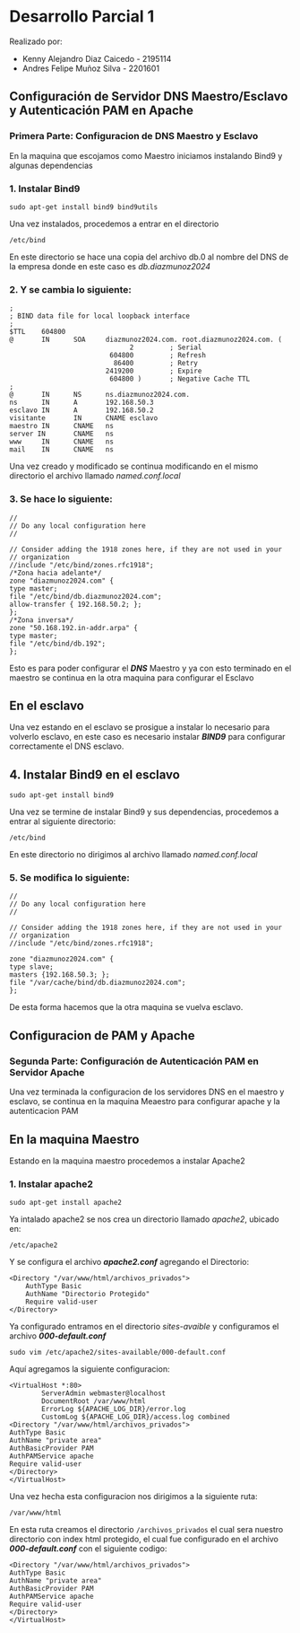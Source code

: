 # Desarrollo Parcial 1

Realizado por: 
- Kenny Alejandro Diaz Caicedo - 2195114
- Andres Felipe Muñoz Silva - 2201601

## Configuración de Servidor DNS Maestro/Esclavo y Autenticación PAM en Apache

### Primera Parte: Configuracion de DNS Maestro y Esclavo

En la maquina que escojamos como Maestro iniciamos instalando Bind9 y algunas dependencias

### 1. Instalar Bind9
  ```
  sudo apt-get install bind9 bind9utils
 ```


Una vez instalados, procedemos a entrar en el directorio
   ```
 /etc/bind 
   ```

En este directorio se hace una copia del archivo db.0 al nombre del DNS de la empresa 
donde en este caso es *db.diazmunoz2024* 

### 2. Y se cambia lo siguiente:
```
;
; BIND data file for local loopback interface
;
$TTL    604800
@       IN      SOA     diazmunoz2024.com. root.diazmunoz2024.com. (
                              2         ; Serial
                         604800         ; Refresh
                          86400         ; Retry
                        2419200         ; Expire
                         604800 )       ; Negative Cache TTL
;
@       IN      NS      ns.diazmunoz2024.com.
ns      IN      A       192.168.50.3
esclavo IN      A       192.168.50.2
visitante       IN      CNAME esclavo
maestro IN      CNAME   ns
server IN       CNAME   ns
www     IN      CNAME   ns
mail    IN      CNAME   ns
```

Una vez creado y modificado se continua modificando en el mismo directorio el archivo llamado *named.conf.local* 

### 3. Se hace lo siguiente:
```
//
// Do any local configuration here
//

// Consider adding the 1918 zones here, if they are not used in your
// organization
//include "/etc/bind/zones.rfc1918";
/*Zona hacia adelante*/
zone "diazmunoz2024.com" {
type master;
file "/etc/bind/db.diazmunoz2024.com";
allow-transfer { 192.168.50.2; };
};
/*Zona inversa*/
zone "50.168.192.in-addr.arpa" {
type master;
file "/etc/bind/db.192";
};
```
Esto es para poder configurar el **_DNS_** Maestro y ya con esto terminado en el maestro 
se continua en la otra maquina para configurar el Esclavo

## En el esclavo

Una vez estando en el esclavo se prosigue a instalar lo necesario para volverlo esclavo,
en este caso es necesario instalar **_BIND9_** para configurar correctamente el DNS esclavo.

## 4. Instalar Bind9 en el esclavo

```
sudo apt-get install bind9
```


Una vez se termine de instalar Bind9 y sus dependencias, procedemos a entrar al siguiente directorio:
```
/etc/bind
```

En este directorio no dirigimos al archivo llamado *named.conf.local* 

### 5. Se modifica lo siguiente:

```
//
// Do any local configuration here
//

// Consider adding the 1918 zones here, if they are not used in your
// organization
//include "/etc/bind/zones.rfc1918";

zone "diazmunoz2024.com" {
type slave;
masters {192.168.50.3; };
file "/var/cache/bind/db.diazmunoz2024.com";
};

```

De esta forma hacemos que la otra maquina se vuelva esclavo.


## Configuracion de PAM y Apache

### Segunda Parte: Configuración de Autenticación PAM en Servidor Apache

Una vez terminada la configuracion de los servidores DNS en el maestro y esclavo,
se continua en la maquina Meaestro para configurar apache y la autenticacion PAM

## En la maquina Maestro

Estando en la maquina maestro procedemos a instalar Apache2

### 1. Instalar apache2

```
sudo apt-get install apache2
```

Ya intalado apache2 se nos crea un directorio llamado _apache2_, ubicado en:
```
/etc/apache2
```
Y se configura el archivo **_apache2.conf_** agregando el Directorio:

```
<Directory "/var/www/html/archivos_privados">
    AuthType Basic
    AuthName "Directorio Protegido"
    Require valid-user
</Directory>

```

Ya configurado entramos en el directorio _sites-avaible_ y configuramos el archivo **_000-default.conf_**

```
sudo vim /etc/apache2/sites-available/000-default.conf
```

Aquí agregamos la siguiente configuracion:

```
<VirtualHost *:80>
        ServerAdmin webmaster@localhost
        DocumentRoot /var/www/html
        ErrorLog ${APACHE_LOG_DIR}/error.log
        CustomLog ${APACHE_LOG_DIR}/access.log combined
<Directory "/var/www/html/archivos_privados">
AuthType Basic
AuthName "private area"
AuthBasicProvider PAM
AuthPAMService apache
Require valid-user
</Directory>
</VirtualHost>

```

Una vez hecha esta configuracion nos dirigimos a la siguiente ruta:

```
/var/www/html
```
En esta ruta creamos el directorio ```/archivos_privados``` el cual sera nuestro directorio con index html protegido,
el cual fue configurado en el archivo **_000-default.conf_** con el siguiente codigo:

```
<Directory "/var/www/html/archivos_privados">
AuthType Basic
AuthName "private area"
AuthBasicProvider PAM
AuthPAMService apache
Require valid-user
</Directory>
</VirtualHost>

```


